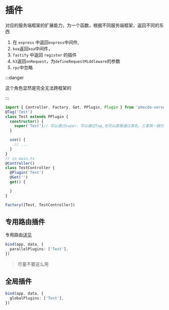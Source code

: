 # 插件

对应的服务端框架的扩展能力，为一个函数，根据不同服务端框架，返回不同的东西

1. 在 `express` 中返回`express`中间件,
2. `koa`返回`koa`中间件，
3. `fastify` 中返回 `register` 的插件
4. `h3`返回`onRequest`，为`defineRequestMiddleware`的参数
5. `rpc`中忽略

:::danger

 这个角色显然是完全无法跨框架的

:::



```ts
import { Controller, Factory, Get, PPlugin, Plugin } from 'phecda-server'
@Tag('Test')
class Test extends PPlugin {
  constructor() {
    super('Test')// 可以通过super，可以通过Tag,也可以直接通过类名，三者其一就行
  }

  use() {
    // ...
  }
}
// in main.ts
@Controller()
class TestController {
  @Plugin('Test')
  @Get('')
  get() {

  }
}

Factory([Test, TestController])
```

## 专用路由插件
专用路由[详见](../advance/parallel-route.md)
```ts
bind(app, data, {
  parallelPlugins: ['Test'],
})
```
> 尽量不要这么用

## 全局插件
```ts
bind(app, data, {
  globalPlugins: ['Test'],
})
```

